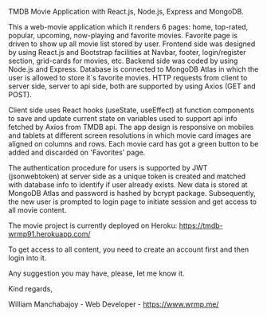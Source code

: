 TMDB Movie Application with React.js, Node.js, Express and MongoDB.

This a web-movie application which it renders 6 pages: home, top-rated, popular, upcoming, now-playing and favorite movies. Favorite page is driven to show up all movie list stored by user.
Frontend side was designed by using React.js and Bootstrap facilities at Navbar, footer, login/register section, grid-cards for movies, etc. Backend side was coded by using Node.js and Express. 
Database is connected to MongoDB Atlas in which the user is allowed to store it´s favorite movies. HTTP requests from client to server side, server to api side, both are supported by using Axios (GET and POST). 

Client side uses React hooks (useState, useEffect) at function components to save and update current state on variables used to support api info fetched by Axios from TMDB api. The app design is
responsive on mobiles and tablets at different screen resolutions in which movie card images are aligned on columns and rows. Each movie card has got a green button to be added and discarded
on 'Favorites' page.

The authentication procedure for users is supported by JWT (jsonwebtoken) at server side as a unique token is created and matched with database info to identify if user already
exists. New data is stored at MongoDB Atlas and password is hashed by bcrypt package. Subsequently, the new user is prompted to login page to initiate session and get 
access to all movie content. 

The movie project is currently deployed on Heroku: https://tmdb-wrmp91.herokuapp.com/

To get access to all content, you need to create an account first and then login into it.

Any suggestion you may have, please, let me know it.

Kind regards,

William Manchabajoy - 
Web Developer - 
https://www.wrmp.me/
  
